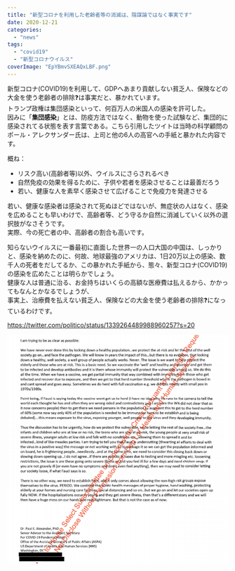 ```yaml
---
title: "新型コロナを利用した老齢者等の消滅は、陰謀論ではなく事実です"
date: 2020-12-21
categories: 
  - "news"
tags: 
  - "covid19"
  - "新型コロナウイルス"
coverImage: "EpYBmvSXEAQxLBF.png"
---
```


新型コロナ(COVID19)を利用して、GDPへあまり貢献しない貧乏人、保険などの大金を使う老齢者の排除❓は事実だと、暴かれています。  
トランプ政権は集団感染といって、何百万人の米国人の感染を許可した。  
因みに「**集団感染**」とは、防疫方法ではなく、動物を使った試験など、集団的に感染されてる状態を表す言葉である。こちら引用したツイトは当時の科学顧問のポール・アレクサンダー氏は、上司と他の6人の高官への手紙と暴かれた内容です。

概ね：

- リスク高い(高齢者等)以外、ウイルスにさらされるべき
- 自然免疫の効果を得るために、子供や若者を感染させることは最善だろう
- 若い、健康な人を素早く感染させて広げることで免疫力を発達させる

若い、健康な感染者は感染されて死ぬほどではないが、無症状の人はなく、感染を広めることも早いわけで、高齢者等、どう守るか自然に消滅していく以外の選択肢がなさそうです。  
実際、今の死亡者の中、高齢者の割合も高いです。

知らないウイルスに一番最初に直面した世界一の人口大国の中国は、しっかりと、感染を納めたのに、何故、地球最強のアメリカは、1日20万以上の感染、数千人の死者をだしてるか、この暴かれた手紙から、態々、新型コロナ(COVID19)の感染を広めたことは明らかでしょう。  
健康な人は普通に治る、お金持ちはいくらの高額な医療費は払えるから、かかってもなんとかなるでしょうが、  
事実上、治療費を払えない貧乏人、保険などの大金を使う老齢者の排除❓になっているわけです。

https://twitter.com/politico/status/1339264489988960257?s=20

![](images/EpYBmvSXEAQxLBF.png)
